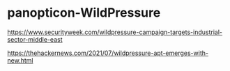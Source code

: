 # panopticon-WildPressure

https://www.securityweek.com/wildpressure-campaign-targets-industrial-sector-middle-east

https://thehackernews.com/2021/07/wildpressure-apt-emerges-with-new.html
